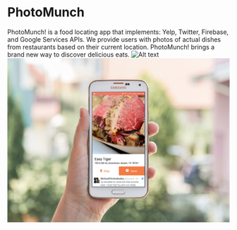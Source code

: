 # PhotoMunch
PhotoMunch! is a food locating app that implements: Yelp, Twitter, Firebase, and Google Services APIs. We provide users with photos of actual dishes from restaurants based on their current location. PhotoMunch! brings a brand new way to discover delicious eats. 
![Alt text](photomunch-1.jpg?raw=true "")
![Alt text](photomunch-2.jpg?raw=true "")
